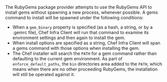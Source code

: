 The RubyGems package provider attempts to use the RubyGems API to
install gems without spawning a new process, whenever possible. A gems
command to install will be spawned under the following conditions:

- When a `gem_binary` property is specified (as a hash, a string, or
    by a .gemrc file), Chef Infra Client will run that command to
    examine its environment settings and then again to install the gem.
- When install options are specified as a string, Chef Infra Client
    will span a gems command with those options when installing the gem.
- The Chef installer will search the `PATH` for a gem command rather
    than defaulting to the current gem environment. As part of
    `enforce_default_paths`, the `bin` directories area added to the
    `PATH`, which means when there are no other proceeding RubyGems, the
    installation will still be operated against it.
